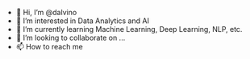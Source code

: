 - 👋 Hi, I’m @dalvino
- 👀 I’m interested in Data Analytics and AI 
- 🌱 I’m currently learning Machine Learning, Deep Learning, NLP, etc.
- 💞️ I’m looking to collaborate on ...
- 📫 How to reach me


<!---
dalvino/dalvino is a ✨ special ✨ repository because its `README.md` (this file) appears on your GitHub profile.
You can click the Preview link to take a look at your changes.
--->
